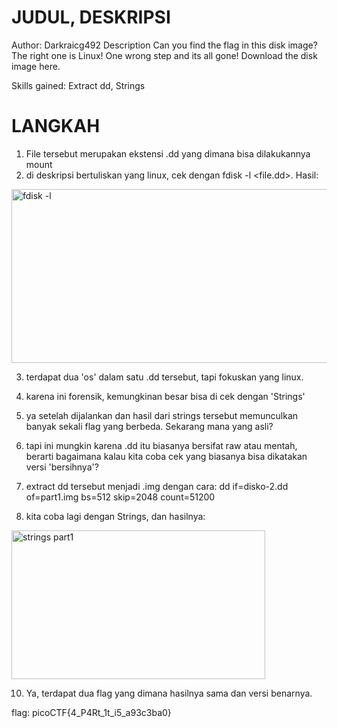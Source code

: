 # JUDUL, DESKRIPSI
Author: Darkraicg492
Description
Can you find the flag in this disk image? The right one is Linux! One wrong step and its all gone! Download the disk image here.

Skills gained: Extract dd, Strings

# LANGKAH
1. File tersebut merupakan ekstensi .dd yang dimana bisa dilakukannya mount
2. di deskripsi bertuliskan yang linux, cek dengan fdisk -l <file.dd>. Hasil:
<img width="581" height="278" alt="fdisk -l" src="https://github.com/user-attachments/assets/f615e50c-84f1-47fe-836d-0fcdf3fa120b" />


3. terdapat dua 'os' dalam satu .dd tersebut, tapi fokuskan yang linux.
4. karena ini forensik, kemungkinan besar bisa di cek dengan 'Strings'
5. ya setelah dijalankan dan hasil dari strings tersebut memunculkan banyak sekali flag yang berbeda. Sekarang mana yang asli?
6. tapi ini mungkin karena .dd itu biasanya bersifat raw atau mentah, berarti bagaimana kalau kita coba cek yang biasanya bisa dikatakan versi 'bersihnya'?
7. extract dd tersebut menjadi .img dengan cara:
	dd if=disko-2.dd of=part1.img bs=512 skip=2048 count=51200

9. kita coba lagi dengan Strings, dan hasilnya:
<img width="406" height="238" alt="strings part1" src="https://github.com/user-attachments/assets/ecf24677-5865-426f-950b-c51c4c2a6a9a" />


10. Ya, terdapat dua flag yang dimana hasilnya sama dan versi benarnya. 


flag: picoCTF{4_P4Rt_1t_i5_a93c3ba0}
